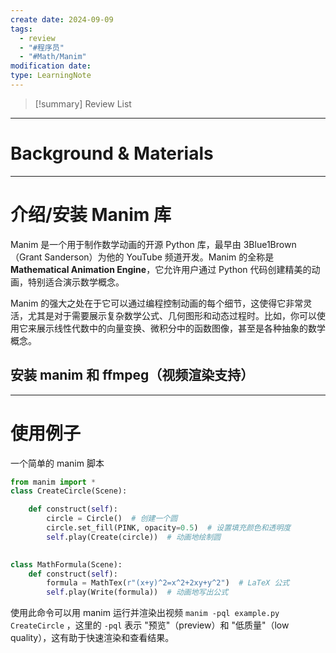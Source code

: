 ```yaml
---
create date: 2024-09-09
tags:
  - review
  - "#程序员"
  - "#Math/Manim"
modification date: 
type: LearningNote
---
```


>[!summary] Review List
>>

---
# Background & Materials
---
# 介绍/安装 Manim 库

Manim 是一个用于制作数学动画的开源 Python 库，最早由 3Blue1Brown（Grant Sanderson）为他的 YouTube 频道开发。Manim 的全称是 **Mathematical Animation Engine**，它允许用户通过 Python 代码创建精美的动画，特别适合演示数学概念。

Manim 的强大之处在于它可以通过编程控制动画的每个细节，这使得它非常灵活，尤其是对于需要展示复杂数学公式、几何图形和动态过程时。比如，你可以使用它来展示线性代数中的向量变换、微积分中的函数图像，甚至是各种抽象的数学概念。

## 安装 manim 和 ffmpeg（视频渲染支持）

---
# 使用例子
一个简单的 manim 脚本
```python
from manim import *
class CreateCircle(Scene):

    def construct(self):
        circle = Circle()  # 创建一个圆
        circle.set_fill(PINK, opacity=0.5)  # 设置填充颜色和透明度
        self.play(Create(circle))  # 动画地绘制圆

  
class MathFormula(Scene):
    def construct(self):
        formula = MathTex(r"(x+y)^2=x^2+2xy+y^2")  # LaTeX 公式
        self.play(Write(formula))  # 动画地写出公式
```

使用此命令可以用 manim 运行并渲染出视频 `manim -pql example.py CreateCircle` ，这里的 `-pql` 表示 "预览"（preview）和 "低质量"（low quality），这有助于快速渲染和查看结果。